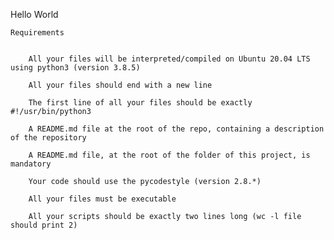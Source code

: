 

Hello World


	Requirements


		All your files will be interpreted/compiled on Ubuntu 20.04 LTS using python3 (version 3.8.5)

		All your files should end with a new line

		The first line of all your files should be exactly #!/usr/bin/python3

		A README.md file at the root of the repo, containing a description of the repository

		A README.md file, at the root of the folder of this project, is mandatory

		Your code should use the pycodestyle (version 2.8.*)

		All your files must be executable

		All your scripts should be exactly two lines long (wc -l file should print 2)

